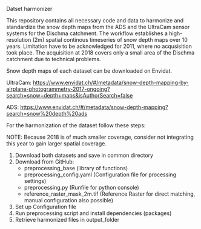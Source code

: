 Datset harmonizer

This repository contains all necessary code and data to harmonize and standardize the snow depth maps from the ADS and the UltraCam sensor systems for the Dischma catchment.
The workflow establishes a high-resolution (2m) spatial continous timeseries of snow depth maps over 10 years. Limitation have to be acknowledged for 2011, where no acqusisition took place. The acquisition at 2018 covers only a small area of the Dischma catchment due to technical problems. 

Snow depth maps of each dataset can be downloaded on Envidat.

UltraCam: https://www.envidat.ch/#/metadata/snow-depth-mapping-by-airplane-photogrammetry-2017-ongoing?search=snow+depth+maps&isAuthorSearch=false

ADS: https://www.envidat.ch/#/metadata/snow-depth-mapping?search=snow%20depth%20ads



For the harmonization of the dataset follow these steps:

NOTE: Because 2018 is of much smaller coverage, consider not integrating this year to gain larger spatial coverage.

1. Download both datasets and save in common directory
2. Download from GitHub:
   - preprocessing_base (library of functions)
   - preprocessing_config.yaml (Configuration file for processing settings)
   - preprocessing.py (Runfile for python console)
   - reference_raster_mask_2m.tif (Reference Raster for direct matching, manual configuration also possible)
3. Set up Configuration file
4. Run preprocessing script and install dependencies (packages)
5. Retrieve harmonized files in output_folder

